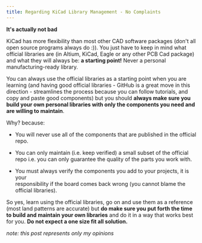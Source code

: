 ```yaml
---
title: Regarding KiCad Library Management - No Complaints
---
```


**It's actually not bad**

KiCad has more flexibility than most other CAD software packages (don't all open
source programs always do :)). You just have to keep in mind what official
libraries are (in Altium, KiCad, Eagle or any other PCB Cad package) and what
they will always be: **a starting point!** Never a personal manufacturing-ready
library.

You can always use the official libraries as a starting point when you are
learning (and having good official libraries - GitHub is a great move in this
direction - streamlines the process because you can follow tutorials, and copy
and paste good components) but you should **always make sure you build your own
personal libraries with only the components you need and are willing to
maintain**.

Why? because:

* You will never use all of the components that are published in the official repo.

* You can only maintain (i.e. keep verified) a small subset of the official 
    repo i.e. you can only guarantee the quality of the parts you work with.

* You must always verify the components you add to your projects, it is your  
    responsibility if the board comes back wrong (you cannot blame the official 
    libraries).

So yes, learn using the official libraries, go on and use them as a reference
(most land patterns are accurate) but **do make sure you put forth the time to
build and maintain your own libraries** and do it in a way that works best for
you. **Do not expect a one size fit all solution.**

_note: this post represents only my opinions_

